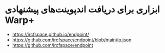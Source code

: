 # ابزاری برای دریافت اندپوینت‌های پیشنهادی Warp+

- https://ircfspace.github.io/endpoint/
- https://github.com/ircfspace/endpoint/blob/main/ip.json
- https://github.com/ircfspace/endpoint
